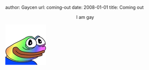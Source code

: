 author: Gaycen
url: coming-out
date: 2008-01-01
title: Coming out

<center>I am gay</center>

![I am gay](/static/media/posts/gayge.png#center)
